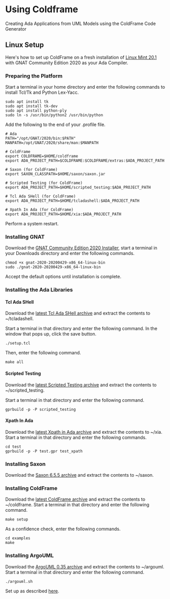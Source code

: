 # Using Coldframe

Creating Ada Applications from UML Models using the ColdFrame Code Generator

## Linux Setup

Here's how to set up ColdFrame on a fresh installation of [Linux Mint 20.1](https://linuxmint.com/edition.php?id=284) with GNAT Community Edition 2020 as your Ada Compiler.

### Preparing the Platform

Start a terminal in your home directory and enter the following commands to install Tcl/Tk and Python Lex-Yacc.
```
sudo apt install tk
sudo apt install tk-dev
sudo apt install python-ply
sudo ln -s /usr/bin/python2 /usr/bin/python
```
Add the following to the end of your .profile file.
```
# Ada
PATH="/opt/GNAT/2020/bin:$PATH"
MANPATH=/opt/GNAT/2020/share/man:$MANPATH

# ColdFrame
export COLDFRAME=$HOME/coldframe
export ADA_PROJECT_PATH=$COLDFRAME:$COLDFRAME/extras:$ADA_PROJECT_PATH

# Saxon (for ColdFrame)
export SAXON_CLASSPATH=$HOME/saxon/saxon.jar

# Scripted Testing (for ColdFrame)
export ADA_PROJECT_PATH=$HOME/scripted_testing:$ADA_PROJECT_PATH

# Tcl Ada SHell (for ColdFrame)
export ADA_PROJECT_PATH=$HOME/tcladashell:$ADA_PROJECT_PATH

# Xpath In Ada (for ColdFrame)
export ADA_PROJECT_PATH=$HOME/xia:$ADA_PROJECT_PATH
```

Perform a system restart.

### Installing GNAT

Download the [GNAT Community Edition 2020 Installer](https://community.download.adacore.com/v1/4d99b7b2f212c8efdab2ba8ede474bb9fa15888d?filename=gnat-2020-20200429-x86_64-linux-bin), start a terminal in your Downloads directory and enter the following commands.
```
chmod +x gnat-2020-20200429-x86_64-linux-bin
sudo ./gnat-2020-20200429-x86_64-linux-bin
```
Accept the default options until installation is complete.

### Installing the Ada Libraries

#### Tcl Ada SHell
Download the [latest Tcl Ada SHell archive](https://github.com/simonjwright/tcladashell/archive/refs/heads/master.zip) and extract the contents to ~/tcladashell.

Start a terminal in that directory and enter the following command. In the window that pops up, click the save button.
```
./setup.tcl
```

Then, enter the following command.
```
make all
```

#### Scripted Testing
Download the [latest Scripted Testing archive](https://github.com/simonjwright/scripted_testing/archive/refs/heads/master.zip) and extract the contents to ~/scripted_testing.

Start a terminal in that directory and enter the following command.
```
gprbuild -p -P scripted_testing
```

#### Xpath In Ada
Download the [latest Xpath in Ada archive](https://github.com/simonjwright/xia/archive/refs/heads/master.zip) and extract the contents to ~/xia. Start a terminal in that directory and enter the following commands.
```
cd test
gprbuild -p -P test.gpr test_xpath
```
### Installing Saxon
Download the [Saxon 6.5.5 archive](https://sourceforge.net/projects/saxon/files/saxon6/6.5.5/saxon6-5-5.zip/download) and extract the contents to ~/saxon.

### Installing ColdFrame
Download the [latest ColdFrame archive](https://github.com/simonjwright/coldframe/archive/refs/heads/master.zip) and extract the contents to ~/coldframe. Start a terminal in that directory and enter the following command.
```
make setup
```
As a confidence check, enter the following commands.
```
cd examples
make
```

### Installing ArgoUML

Download the [ArgoUML 0.35 archive](https://github.com/argouml-tigris-org/argouml/releases/download/VERSION_0_35_1/ArgoUML-0.35.1.tar.gz) and extract the contents to ~/argouml. Start a terminal in that directory and enter the following command.
```
./argouml.sh
```
Set up as described [here](https://simonjwright.github.io/coldframe/argouml-installation.html).

